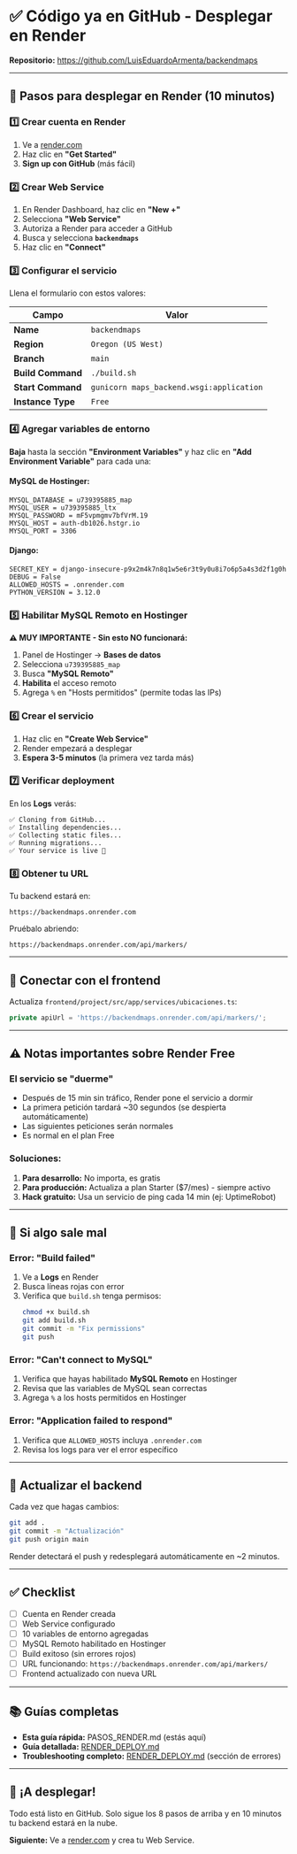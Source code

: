 # ✅ Código ya en GitHub - Desplegar en Render

**Repositorio:** https://github.com/LuisEduardoArmenta/backendmaps

---

## 🚀 Pasos para desplegar en Render (10 minutos)

### 1️⃣ Crear cuenta en Render

1. Ve a [render.com](https://render.com)
2. Haz clic en **"Get Started"**
3. **Sign up con GitHub** (más fácil)

### 2️⃣ Crear Web Service

1. En Render Dashboard, haz clic en **"New +"**
2. Selecciona **"Web Service"**
3. Autoriza a Render para acceder a GitHub
4. Busca y selecciona **`backendmaps`**
5. Haz clic en **"Connect"**

### 3️⃣ Configurar el servicio

Llena el formulario con estos valores:

| Campo | Valor |
|-------|-------|
| **Name** | `backendmaps` |
| **Region** | `Oregon (US West)` |
| **Branch** | `main` |
| **Build Command** | `./build.sh` |
| **Start Command** | `gunicorn maps_backend.wsgi:application` |
| **Instance Type** | `Free` |

### 4️⃣ Agregar variables de entorno

**Baja** hasta la sección **"Environment Variables"** y haz clic en **"Add Environment Variable"** para cada una:

#### MySQL de Hostinger:
```
MYSQL_DATABASE = u739395885_map
MYSQL_USER = u739395885_ltx
MYSQL_PASSWORD = mF5vpmgmv7bfVrM.19
MYSQL_HOST = auth-db1026.hstgr.io
MYSQL_PORT = 3306
```

#### Django:
```
SECRET_KEY = django-insecure-p9x2m4k7n8q1w5e6r3t9y0u8i7o6p5a4s3d2f1g0h
DEBUG = False
ALLOWED_HOSTS = .onrender.com
PYTHON_VERSION = 3.12.0
```

### 5️⃣ Habilitar MySQL Remoto en Hostinger

**⚠️ MUY IMPORTANTE - Sin esto NO funcionará:**

1. Panel de Hostinger → **Bases de datos**
2. Selecciona `u739395885_map`
3. Busca **"MySQL Remoto"**
4. **Habilita** el acceso remoto
5. Agrega `%` en "Hosts permitidos" (permite todas las IPs)

### 6️⃣ Crear el servicio

1. Haz clic en **"Create Web Service"**
2. Render empezará a desplegar
3. **Espera 3-5 minutos** (la primera vez tarda más)

### 7️⃣ Verificar deployment

En los **Logs** verás:

```
✅ Cloning from GitHub...
✅ Installing dependencies...
✅ Collecting static files...
✅ Running migrations...
✅ Your service is live 🎉
```

### 8️⃣ Obtener tu URL

Tu backend estará en:
```
https://backendmaps.onrender.com
```

Pruébalo abriendo:
```
https://backendmaps.onrender.com/api/markers/
```

---

## 🔗 Conectar con el frontend

Actualiza `frontend/project/src/app/services/ubicaciones.ts`:

```typescript
private apiUrl = 'https://backendmaps.onrender.com/api/markers/';
```

---

## ⚠️ Notas importantes sobre Render Free

### El servicio se "duerme"

- Después de 15 min sin tráfico, Render pone el servicio a dormir
- La primera petición tardará ~30 segundos (se despierta automáticamente)
- Las siguientes peticiones serán normales
- Es normal en el plan Free

### Soluciones:

1. **Para desarrollo:** No importa, es gratis
2. **Para producción:** Actualiza a plan Starter ($7/mes) - siempre activo
3. **Hack gratuito:** Usa un servicio de ping cada 14 min (ej: UptimeRobot)

---

## 🐛 Si algo sale mal

### Error: "Build failed"

1. Ve a **Logs** en Render
2. Busca líneas rojas con error
3. Verifica que `build.sh` tenga permisos:
   ```bash
   chmod +x build.sh
   git add build.sh
   git commit -m "Fix permissions"
   git push
   ```

### Error: "Can't connect to MySQL"

1. Verifica que hayas habilitado **MySQL Remoto** en Hostinger
2. Revisa que las variables de MySQL sean correctas
3. Agrega `%` a los hosts permitidos en Hostinger

### Error: "Application failed to respond"

1. Verifica que `ALLOWED_HOSTS` incluya `.onrender.com`
2. Revisa los logs para ver el error específico

---

## 🔄 Actualizar el backend

Cada vez que hagas cambios:

```bash
git add .
git commit -m "Actualización"
git push origin main
```

Render detectará el push y redesplegará automáticamente en ~2 minutos.

---

## ✅ Checklist

- [ ] Cuenta en Render creada
- [ ] Web Service configurado
- [ ] 10 variables de entorno agregadas
- [ ] MySQL Remoto habilitado en Hostinger
- [ ] Build exitoso (sin errores rojos)
- [ ] URL funcionando: `https://backendmaps.onrender.com/api/markers/`
- [ ] Frontend actualizado con nueva URL

---

## 📚 Guías completas

- **Esta guía rápida:** PASOS_RENDER.md (estás aquí)
- **Guía detallada:** [RENDER_DEPLOY.md](./RENDER_DEPLOY.md)
- **Troubleshooting completo:** [RENDER_DEPLOY.md](./RENDER_DEPLOY.md) (sección de errores)

---

## 🎉 ¡A desplegar!

Todo está listo en GitHub. Solo sigue los 8 pasos de arriba y en 10 minutos tu backend estará en la nube.

**Siguiente:** Ve a [render.com](https://render.com) y crea tu Web Service.

